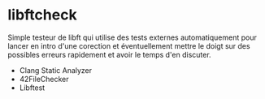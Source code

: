 # libftcheck

Simple testeur de libft qui utilise des tests externes automatiquement pour lancer en intro d'une corection et éventuellement mettre le doigt sur des possibles erreurs rapidement et avoir le temps d'en discuter.

* Clang Static Analyzer
* 42FileChecker
* Libftest